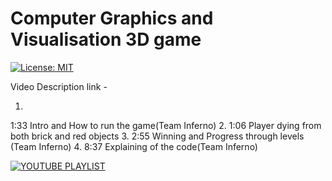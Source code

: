 # Computer Graphics and Visualisation 3D game

[![License: MIT](https://img.shields.io/badge/License-MIT-yellow.svg)](https://opensource.org/licenses/MIT)


Video Description link -

1.
1:33
Intro and How to run the game(Team Inferno)
2.
1:06
Player dying from both brick and red objects
3.
2:55
Winning and Progress through levels (Team Inferno)
4.
8:37
Explaining of the code(Team Inferno)


[![YOUTUBE PLAYLIST](https://img.youtube.com/vi/70edmTD242g/0.jpg)](https://www.youtube.com/embed/videoseries?controls=0&amp;list=PL7SjTPM7lLFs6F967RB5l2yCup1VyCR05)


